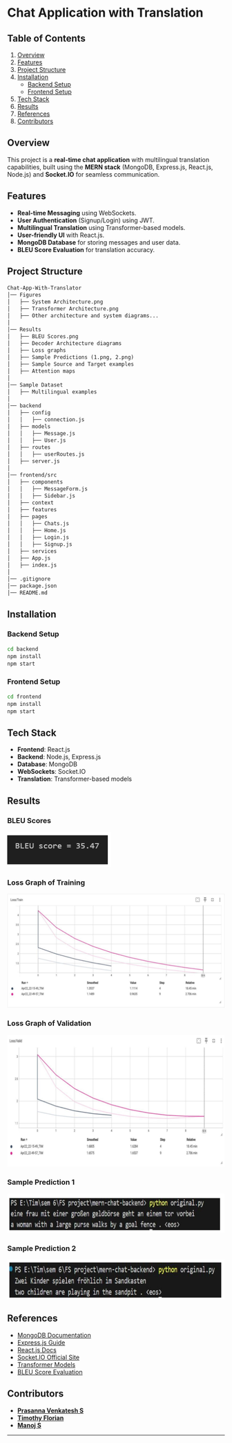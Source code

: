 # Chat Application with Translation

## Table of Contents
1. [Overview](#overview)
2. [Features](#features)
3. [Project Structure](#project-structure)
4. [Installation](#installation)
   - [Backend Setup](#backend-setup)
   - [Frontend Setup](#frontend-setup)
5. [Tech Stack](#tech-stack)
6. [Results](#results)
7. [References](#references)
8. [Contributors](#contributors)

## Overview
This project is a **real-time chat application** with multilingual translation capabilities, built using the **MERN stack** (MongoDB, Express.js, React.js, Node.js) and **Socket.IO** for seamless communication.

## Features
- **Real-time Messaging** using WebSockets.
- **User Authentication** (Signup/Login) using JWT.
- **Multilingual Translation** using Transformer-based models.
- **User-friendly UI** with React.js.
- **MongoDB Database** for storing messages and user data.
- **BLEU Score Evaluation** for translation accuracy.

## Project Structure
```
Chat-App-With-Translator
│── Figures
│   ├── System Architecture.png
│   ├── Transformer Architecture.png
│   ├── Other architecture and system diagrams...
│
│── Results
│   ├── BLEU Scores.png
│   ├── Decoder Architecture diagrams
│   ├── Loss graphs
│   ├── Sample Predictions (1.png, 2.png)
│   ├── Sample Source and Target examples
│   ├── Attention maps
│
│── Sample Dataset
│   ├── Multilingual examples
│
│── backend
│   ├── config
│   │   ├── connection.js
│   ├── models
│   │   ├── Message.js
│   │   ├── User.js
│   ├── routes
│   │   ├── userRoutes.js
│   ├── server.js
│
│── frontend/src
│   ├── components
│   │   ├── MessageForm.js
│   │   ├── Sidebar.js
│   ├── context
│   ├── features
│   ├── pages
│   │   ├── Chats.js
│   │   ├── Home.js
│   │   ├── Login.js
│   │   ├── Signup.js
│   ├── services
│   ├── App.js
│   ├── index.js
│
│── .gitignore
│── package.json
│── README.md
```

## Installation
### Backend Setup
```sh
cd backend
npm install
npm start
```

### Frontend Setup
```sh
cd frontend
npm install
npm start
```

## Tech Stack
- **Frontend**: React.js
- **Backend**: Node.js, Express.js
- **Database**: MongoDB
- **WebSockets**: Socket.IO
- **Translation**: Transformer-based models

## Results

### BLEU Scores
![BLEU Scores](Figures/Results/BLEU_Score.png)

### Loss Graph of Training
![Loss Graph of Training](Figures/Results/Loss_graph_of_Train.png)

### Loss Graph of Validation
![Loss Graph of Validation](Figures/Results/Loss_graph_of_Validation.png)

### Sample Prediction 1
![Sample Prediction 1](Figures/Results/Sample_Predictions_1.png)

### Sample Prediction 2
![Sample Prediction 2](Figures/Results/Sample_Predictions_2.png)

## References
- [MongoDB Documentation](https://www.mongodb.com/docs/)
- [Express.js Guide](https://expressjs.com/)
- [React.js Docs](https://reactjs.org/docs/getting-started.html)
- [Socket.IO Official Site](https://socket.io/)
- [Transformer Models](https://huggingface.co/transformers/)
- [BLEU Score Evaluation](https://machinelearningmastery.com/calculate-bleu-score-for-text-python/)

## Contributors
- **[Prasanna Venkatesh S](https://github.com/anna123venkat)**
- **[Timothy Florian](https://github.com/TimothyFlorian)**
- **[Manoj S](https://github.com/Jonam-2004)**


---

